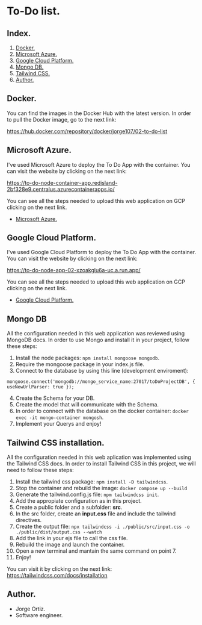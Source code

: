 # To-Do list.


## Index.

1. [Docker.](#docker)
2. [Microsoft Azure.](#microsoft-azure)
3. [Google Cloud Platform.](#google-cloud-platform)
4. [Mongo DB.](#mongo-db)
5. [Tailwind CSS.](#tailwind-css-installation)
6. [Author.](#author)

## Docker.

You can find the images in the Docker Hub with the latest version.
In order to pull the Docker image, go to the next link:

https://hub.docker.com/repository/docker/jorge107/02-to-do-list
## Microsoft Azure.

I've used Microsoft Azure to deploy the To Do App with the container.
You can visit the website by clicking on the next link:

https://to-do-node-container-app.redisland-2bf328e9.centralus.azurecontainerapps.io/

You can see all the steps needed to upload this web application on GCP clicking on the next link.
- [Microsoft Azure.](./docs/azure.md)
## Google Cloud Platform.

I've used Google Cloud Platform to deploy the To Do App with the container.
You can visit the website by clicking on the next link:

https://to-do-node-app-02-xzoakglu6a-uc.a.run.app/

You can see all the steps needed to upload this web application on GCP clicking on the next link.
- [Google Cloud Platform.](./docs/gcp.md)
## Mongo DB

All the configuration needed in this web application was reviewed using MongoDB docs.
In order to use Mongo and install it in your project, follow these steps:

1. Install the node packages: `npm install mongoose mongodb`.
2. Require the mongoose package in your index.js file.
3. Connect to the database by using this line (development enviroment):
  ```
  mongoose.connect('mongodb://mongo_service_name:27017/toDoProjectDB', { useNewUrlParser: true });
  ```
4. Create the Schema for your DB.
5. Create the model that will communicate with the Schema.
6. In order to connect with the database on the docker container: `docker exec -it mongo-container mongosh`.
7. Implement your Querys and enjoy!

## Tailwind CSS installation.

All the configuration needed in this web aplication was implemented using the Tailwind CSS docs.
In order to install Tailwind CSS in this project, we will need to follow these steps:

1. Install the tailwind css package: `npm install -D tailwindcss`.
2. Stop the container and rebuild the image: `docker compose up --build`
3. Generate the tailwind.config.js file: `npm tailwindcss init`.
4. Add the appropiate configuration as in this project.
5. Create a public folder and a subfolder: **src**.
6. In the src folder, create an **input.css** file and include the tailwind directives.
7. Create the output file: `npx tailwindcss -i ./public/src/input.css -o ./public/dist/output.css --watch`
8. Add the link in your ejs file to call the css file.
9. Rebuild the image and launch the container.
10. Open a new terminal and mantain the same command on point 7.
11. Enjoy!

You can visit it by clicking on the next link: https://tailwindcss.com/docs/installation

## Author.

* Jorge Ortiz.
* Software engineer.
